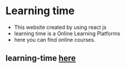 # Learning time

- This website created by using react js
- learning time is a Online Learning Platforms
- here you can find online courses.

## learning-time [here](https://learning-time.netlify.app/)
